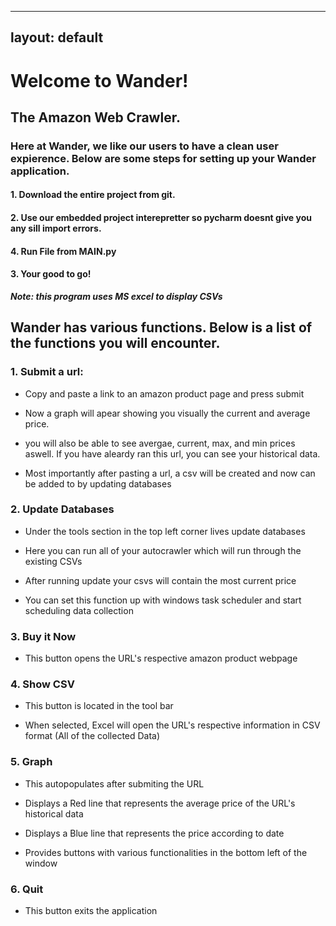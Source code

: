 
---
layout: default
--- 


# Welcome to Wander!

## The Amazon Web Crawler. 

### Here at Wander, we like our users to have a clean user expierence. Below are some steps for setting up your Wander application.



#### 1. Download the entire project from git. 

#### 2. Use our embedded project interepretter so pycharm doesnt give you any sill import errors. 

#### 4. Run File from MAIN.py

#### 3. Your good to go!

  ***Note: this program uses MS excel to display CSVs***



## Wander has various functions. Below is a list of the functions you will encounter. 



### 1. Submit a url:

  - Copy and paste a link to an amazon product page and press submit

  - Now a graph will apear showing you visually the current and average price.

  - you will also be able to see avergae, current, max, and min prices aswell. If you have aleardy ran this url, you can see your historical data.

  - Most importantly after pasting a url, a csv will be created and now can be added to by updating databases 

### 2. Update Databases

  - Under the tools section in the top left corner lives update databases

  - Here you can run all of your autocrawler which will run through the existing CSVs

  - After running update your csvs will contain the most current price

  - You can set this function up with windows task scheduler and start scheduling data collection

### 3. Buy it Now

  - This button opens the URL's respective amazon product webpage 

### 4. Show CSV

  - This button is located in the tool bar

  - When selected, Excel will open the URL's respective information in CSV format (All of the collected Data)  

### 5. Graph

  - This autopopulates after submiting the URL

  - Displays a Red line that represents the average price of the URL's historical data

  - Displays a Blue line that represents the price according to date

  - Provides buttons with various functionalities in the bottom left of the window

### 6. Quit

  - This button exits the application 
